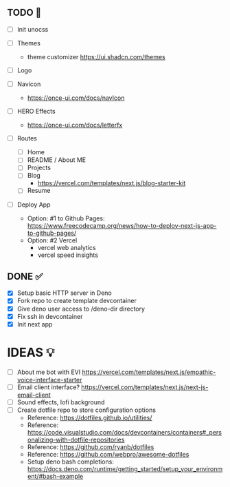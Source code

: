 ## TODO 🔲

- [ ] Init unocss
- [ ] Themes
  - theme customizer https://ui.shadcn.com/themes
- [ ] Logo
- [ ] Navicon
  - https://once-ui.com/docs/navIcon
- [ ] HERO Effects
  - https://once-ui.com/docs/letterfx

- [ ] Routes
  - [ ] Home
  - [ ] README / About ME
  - [ ] Projects
  - [ ] Blog
    - https://vercel.com/templates/next.js/blog-starter-kit
  - [ ] Resume
- [ ] Deploy App 
  - Option: #1 to Github Pages: https://www.freecodecamp.org/news/how-to-deploy-next-js-app-to-github-pages/
  - Option: #2 Vercel
    - vercel web analytics
    - vercel speed insights

## DONE ✅

- [x] Setup basic HTTP server in Deno
- [x] Fork repo to create template devcontainer
- [x] Give deno user access to /deno-dir directory
- [x] Fix ssh in devcontainer
- [x] Init next app

# IDEAS 💡

- [ ] About me bot with EVI
      https://vercel.com/templates/next.js/empathic-voice-interface-starter
- [ ] Email client interface?
      https://vercel.com/templates/next.js/next-js-email-client
- [ ] Sound effects, lofi background
- [ ] Create dotfile repo to store configuration options
  - Reference: https://dotfiles.github.io/utilities/
  - Reference:
    https://code.visualstudio.com/docs/devcontainers/containers#_personalizing-with-dotfile-repositories
  - Reference: https://github.com/ryanb/dotfiles
  - Reference: https://github.com/webpro/awesome-dotfiles
  - Setup deno bash completions:
    https://docs.deno.com/runtime/getting_started/setup_your_environment/#bash-example
